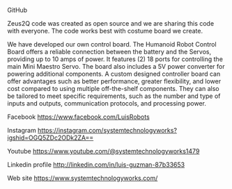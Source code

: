 GitHub 

Zeus2Q code was created as open source and we are sharing this code with everyone. The code works best with costume board we create. 


We have developed our own control board. The Humanoid Robot Control Board offers a reliable connection between the battery and the Servos, providing up to 10 amps of power. It features (2) 18 ports for controlling the main Mini Maestro Servo. The board also includes a 5V power converter for powering additional components. A custom designed controller board can offer advantages such as better performance, greater flexibility, and lower cost compared to using multiple off-the-shelf components. They can also be tailored to meet specific requirements, such as the number and type of inputs and outputs, communication protocols, and processing power. 



Facebook
https://www.facebook.com/LuisRobots

Instagram 
https://instagram.com/systemtechnologyworks?igshid=OGQ5ZDc2ODk2ZA==

Youtube
https://www.youtube.com/@systemtechnologyworks1479

Linkedin profile 
http://linkedin.com/in/luis-guzman-87b33653

Web site
https://www.systemtechnologyworks.com/

